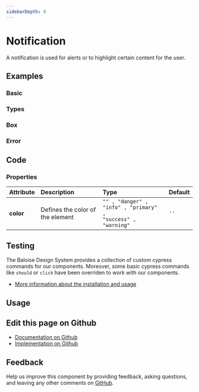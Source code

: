 ```yaml
---
sidebarDepth: 0
---
```


# Notification


<!-- START: human documentation top -->

A notification is used for alerts or to highlight certain content for the user.

<!-- END: human documentation top -->

<ClientOnly><docs-component-tabs></docs-component-tabs></ClientOnly>


## Examples

### Basic

<ClientOnly><docs-demo-bal-notification-74></docs-demo-bal-notification-74></ClientOnly>


### Types

<ClientOnly><docs-demo-bal-notification-75></docs-demo-bal-notification-75></ClientOnly>


### Box

<ClientOnly><docs-demo-bal-notification-76></docs-demo-bal-notification-76></ClientOnly>


### Error

<ClientOnly><docs-demo-bal-notification-77></docs-demo-bal-notification-77></ClientOnly>



## Code



### Properties


| Attribute | Description                      | Type                                                                    | Default         |
| :-------- | :------------------------------- | :---------------------------------------------------------------------- | :-------------- |
| **color** | Defines the color of the element | <code>"" , "danger" , "info" , "primary" , "success" , "warning"</code> | <code>''</code> |

## Testing

The Baloise Design System provides a collection of custom cypress commands for our components. Moreover, some basic cypress commands like `should` or `click` have been overriden to work with our components.

- [More information about the installation and usage](/components/tooling/testing.html)

## Usage

<!-- START: human documentation usage -->

<!-- END: human documentation usage -->



## Edit this page on Github

* [Documentation on Github](https://github.com/baloise/design-system/blob/master/docs/src/components/components/bal-notification.md)
* [Implementation on Github](https://github.com/baloise/design-system/blob/master/packages/components/src/components/bal-notification)

## Feedback

Help us improve this component by providing feedback, asking questions, and leaving any other comments on [GitHub](https://github.com/baloise/design-system/issues/new).

